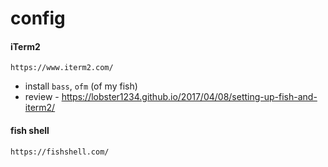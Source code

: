 # config

#### iTerm2
`https://www.iterm2.com/`

 - install `bass`, `ofm` (of my fish)
 - review - https://lobster1234.github.io/2017/04/08/setting-up-fish-and-iterm2/

#### fish shell
`https://fishshell.com/`
